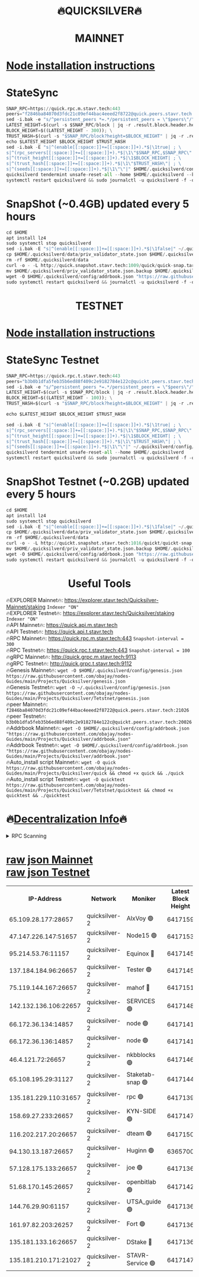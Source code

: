 <h1 align="center"> 🔥QUICKSILVER🔥</h1>

<h1 align="center"> MAINNET</h1>

[Node installation instructions](https://github.com/obajay/nodes-Guides/tree/main/Projects/Quicksilver)
=

# StateSync
```python
SNAP_RPC=https://quick.rpc.m.stavr.tech:443
peers="f2846ba84070d3fdc21c09ef44bac4eeed2f8722@quick.peers.stavr.tech:21026"
sed -i.bak -e "s/^persistent_peers *=.*/persistent_peers = \"$peers\"/" $HOME/.quicksilverd/config/config.toml
LATEST_HEIGHT=$(curl -s $SNAP_RPC/block | jq -r .result.block.header.height); \
BLOCK_HEIGHT=$((LATEST_HEIGHT - 300)); \
TRUST_HASH=$(curl -s "$SNAP_RPC/block?height=$BLOCK_HEIGHT" | jq -r .result.block_id.hash)
echo $LATEST_HEIGHT $BLOCK_HEIGHT $TRUST_HASH
sed -i.bak -E "s|^(enable[[:space:]]+=[[:space:]]+).*$|\1true| ; \
s|^(rpc_servers[[:space:]]+=[[:space:]]+).*$|\1\"$SNAP_RPC,$SNAP_RPC\"| ; \
s|^(trust_height[[:space:]]+=[[:space:]]+).*$|\1$BLOCK_HEIGHT| ; \
s|^(trust_hash[[:space:]]+=[[:space:]]+).*$|\1\"$TRUST_HASH\"| ; \
s|^(seeds[[:space:]]+=[[:space:]]+).*$|\1\"\"|" $HOME/.quicksilverd/config/config.toml
quicksilverd tendermint unsafe-reset-all --home $HOME/.quicksilverd --keep-addr-book
systemctl restart quicksilverd && sudo journalctl -u quicksilverd -f -o cat
```

# SnapShot (~0.4GB) updated every 5 hours
```python
cd $HOME
apt install lz4
sudo systemctl stop quicksilverd
sed -i.bak -E "s|^(enable[[:space:]]+=[[:space:]]+).*$|\1false|" ~/.quicksilverd/config/config.toml
cp $HOME/.quicksilverd/data/priv_validator_state.json $HOME/.quicksilverd/priv_validator_state.json.backup
rm -rf $HOME/.quicksilverd/data
curl -o - -L http://quick.snapshot.stavr.tech:1009/quick/quick-snap.tar.lz4 | lz4 -c -d - | tar -x -C $HOME/.quicksilverd --strip-components 2
mv $HOME/.quicksilverd/priv_validator_state.json.backup $HOME/.quicksilverd/data/priv_validator_state.json
wget -O $HOME/.quicksilverd/config/addrbook.json "https://raw.githubusercontent.com/obajay/nodes-Guides/main/Projects/Quicksilver/addrbook.json"
sudo systemctl restart quicksilverd && journalctl -u quicksilverd -f -o cat
```

<h1 align="center"> TESTNET</h1>

[Node installation instructions](https://github.com/obajay/nodes-Guides/tree/main/Projects/Quicksilver/Tetstnet)
=

# StateSync Testnet
```python
SNAP_RPC=https://quick.rpc.t.stavr.tech:443
peers="b3b0b1dfa5feb35b6ed88f409c2e9182784e122c@quickt.peers.stavr.tech:20026"
sed -i.bak -e "s/^persistent_peers *=.*/persistent_peers = \"$peers\"/" $HOME/.quicksilverd/config/config.toml
LATEST_HEIGHT=$(curl -s $SNAP_RPC/block | jq -r .result.block.header.height); \
BLOCK_HEIGHT=$((LATEST_HEIGHT - 100)); \
TRUST_HASH=$(curl -s "$SNAP_RPC/block?height=$BLOCK_HEIGHT" | jq -r .result.block_id.hash)

echo $LATEST_HEIGHT $BLOCK_HEIGHT $TRUST_HASH

sed -i.bak -E "s|^(enable[[:space:]]+=[[:space:]]+).*$|\1true| ; \
s|^(rpc_servers[[:space:]]+=[[:space:]]+).*$|\1\"$SNAP_RPC,$SNAP_RPC\"| ; \
s|^(trust_height[[:space:]]+=[[:space:]]+).*$|\1$BLOCK_HEIGHT| ; \
s|^(trust_hash[[:space:]]+=[[:space:]]+).*$|\1\"$TRUST_HASH\"| ; \
s|^(seeds[[:space:]]+=[[:space:]]+).*$|\1\"\"|" ~/.quicksilverd/config/config.toml
quicksilverd tendermint unsafe-reset-all --home $HOME/.quicksilverd
systemctl restart quicksilverd && sudo journalctl -u quicksilverd -f -o cat

```

# SnapShot Testnet (~0.2GB) updated every 5 hours
```python
cd $HOME
apt install lz4
sudo systemctl stop quicksilverd
sed -i.bak -E "s|^(enable[[:space:]]+=[[:space:]]+).*$|\1false|" ~/.quicksilverd/config/config.toml
cp $HOME/.quicksilverd/data/priv_validator_state.json $HOME/.quicksilverd/priv_validator_state.json.backup
rm -rf $HOME/.quicksilverd/data
curl -o - -L http://quickt.snapshot.stavr.tech:1016/quickt/quickt-snap.tar.lz4 | lz4 -c -d - | tar -x -C $HOME/.quicksilverd --strip-components 2
mv $HOME/.quicksilverd/priv_validator_state.json.backup $HOME/.quicksilverd/data/priv_validator_state.json
wget -O $HOME/.quicksilverd/config/addrbook.json "https://raw.githubusercontent.com/obajay/nodes-Guides/main/Projects/Quicksilver/Tetstnet/addrbook.json"
sudo systemctl restart quicksilverd && journalctl -u quicksilverd -f -o cat
```
 <h1 align="center"> Useful Tools</h1>

🔥EXPLORER Mainnet🔥:        https://explorer.stavr.tech/Quicksilver-Mainnet/staking    `Indexer "ON"` \
🔥EXPLORER Testnet🔥:        https://explorer.stavr.tech/Quicksilver/staking	        `Indexer "ON"` \
🔥API Mainnet🔥: 			 https://quick.api.m.stavr.tech \
🔥API Testnet🔥: 			 https://quick.api.t.stavr.tech \
🔥RPC Mainnet🔥:             https://quick.rpc.m.stavr.tech:443              `Snapshot-interval = 300` \
🔥RPC Testnet🔥:             https://quick.rpc.t.stavr.tech:443              `Snapshot-interval = 100` \
🔥gRPC Mainnet🔥:                    http://quick.grpc.m.stavr.tech:9113 \
🔥gRPC Testnet🔥:                    http://quick.grpc.t.stavr.tech:9112 \
🔥Genesis Mainnet🔥: `wget -O $HOME/.quicksilverd/config/genesis.json https://raw.githubusercontent.com/obajay/nodes-Guides/main/Projects/Quicksilver/genesis.json` \
🔥Genesis Testnet🔥: `wget -O ~/.quicksilverd/config/genesis.json https://raw.githubusercontent.com/obajay/nodes-Guides/main/Projects/Quicksilver/Tetstnet/genesis.json` \
🔥peer Mainnet🔥:					 `f2846ba84070d3fdc21c09ef44bac4eeed2f8722@quick.peers.stavr.tech:21026` \
🔥peer Testnet🔥:					 `b3b0b1dfa5feb35b6ed88f409c2e9182784e122c@quickt.peers.stavr.tech:20026` \
🔥Addrbook Mainnet🔥:    ```wget -O $HOME/.quicksilverd/config/addrbook.json "https://raw.githubusercontent.com/obajay/nodes-Guides/main/Projects/Quicksilver/addrbook.json"``` \
🔥Addrbook Testnet🔥:    ```wget -O $HOME/.quicksilverd/config/addrbook.json "https://raw.githubusercontent.com/obajay/nodes-Guides/main/Projects/Quicksilver/addrbook.json"``` \
🔥Auto_install script Mainnet🔥: ```wget -O quick https://raw.githubusercontent.com/obajay/nodes-Guides/main/Projects/Quicksilver/quick && chmod +x quick && ./quick``` \
🔥Auto_install script Testnet🔥: ```wget -O quicktest https://raw.githubusercontent.com/obajay/nodes-Guides/main/Projects/Quicksilver/Tetstnet/quicktest && chmod +x quicktest && ./quicktest```

🔥[Decentralization Info](https://github.com/obajay/StateSync-snapshots/tree/main/Projects/Quicksilver/Decentralization)🔥
=

<details>
<summary>RPC Scanning</summary>

<h2 align="center"> We scan nodes in real time every 4 hours. And we provide the final result of RPC endpoints.
We cannot influence the operation of these nodes in any way. </h2>


```python
If Voting Power is higher than 0 --> then the Node is a validator of the network and may be subject to attack and be a potential threat to the chain.
```
```python
We marked such validators with a red symbol
```

</details>

[raw json Mainnet](https://rpc-check.quickm.stavr.tech/quickm/rpc-quickm-result.json) \
[raw json Testnet](https://github.com/obajay/StateSync-snapshots/tree/main/Projects/Quicksilver/Rpc-Check-Testnet)
=


<table><tr><th>IP-Address</th><th>Network</th><th>Moniker</th><th>Latest Block Height</th><th>Earliest Block Height</th><th>Catching Up</th><th>Tx Index</th><th>Voting Power</th><th>Scan Time</th></tr><tr><td>65.109.28.177:28657</td><td>quicksilver-2</td><td>AlxVoy 🟢</td><td>6417159</td><td>3562001</td><td>False</td><td>off</td><td>0</td><td>2024-03-16T05:28:22.099289152UTC</td></tr><tr><td>47.147.226.147:51657</td><td>quicksilver-2</td><td>Node15 🟢</td><td>6417153</td><td>5151648</td><td>False</td><td>off</td><td>0</td><td>2024-03-16T05:27:46.935222600UTC</td></tr><tr><td>95.214.53.76:11157</td><td>quicksilver-2</td><td>Equinox 🔴</td><td>6417145</td><td>5322496</td><td>False</td><td>on</td><td>215780</td><td>2024-03-16T05:26:51.561488202UTC</td></tr><tr><td>137.184.184.96:26657</td><td>quicksilver-2</td><td>Tester 🟢</td><td>6417145</td><td>5550692</td><td>False</td><td>off</td><td>0</td><td>2024-03-16T05:26:52.393903577UTC</td></tr><tr><td>75.119.144.167:26657</td><td>quicksilver-2</td><td>mahof 🔴</td><td>6417151</td><td>5654794</td><td>False</td><td>on</td><td>287749</td><td>2024-03-16T05:27:29.381876915UTC</td></tr><tr><td>142.132.136.106:22657</td><td>quicksilver-2</td><td>SERVICES 🟢</td><td>6417148</td><td>5920001</td><td>False</td><td>on</td><td>0</td><td>2024-03-16T05:27:10.305743782UTC</td></tr><tr><td>66.172.36.134:14857</td><td>quicksilver-2</td><td>node 🟢</td><td>6417141</td><td>5950756</td><td>False</td><td>on</td><td>0</td><td>2024-03-16T05:26:29.402201974UTC</td></tr><tr><td>66.172.36.136:14857</td><td>quicksilver-2</td><td>node 🟢</td><td>6417141</td><td>5950756</td><td>False</td><td>on</td><td>0</td><td>2024-03-16T05:26:32.247312065UTC</td></tr><tr><td>46.4.121.72:26657</td><td>quicksilver-2</td><td>nkbblocks 🟢</td><td>6417146</td><td>6056301</td><td>False</td><td>on</td><td>0</td><td>2024-03-16T05:27:00.940477428UTC</td></tr><tr><td>65.108.195.29:31127</td><td>quicksilver-2</td><td>Staketab-snap 🟢</td><td>6417144</td><td>6075001</td><td>False</td><td>off</td><td>0</td><td>2024-03-16T05:26:45.133925662UTC</td></tr><tr><td>135.181.229.110:31657</td><td>quicksilver-2</td><td>rpc 🟢</td><td>6417139</td><td>6133480</td><td>False</td><td>on</td><td>0</td><td>2024-03-16T05:26:16.034330298UTC</td></tr><tr><td>158.69.27.233:26657</td><td>quicksilver-2</td><td>KYN-SIDE 🟢</td><td>6417147</td><td>6159001</td><td>False</td><td>on</td><td>0</td><td>2024-03-16T05:27:05.650941196UTC</td></tr><tr><td>116.202.217.20:26657</td><td>quicksilver-2</td><td>dteam 🟢</td><td>6417150</td><td>6169501</td><td>False</td><td>on</td><td>0</td><td>2024-03-16T05:27:20.951817123UTC</td></tr><tr><td>94.130.13.187:26657</td><td>quicksilver-2</td><td>Huginn 🟢</td><td>6365700</td><td>6231630</td><td>False</td><td>on</td><td>0</td><td>2024-03-16T05:27:10.544939617UTC</td></tr><tr><td>57.128.175.133:26657</td><td>quicksilver-2</td><td>joe 🟢</td><td>6417136</td><td>6246344</td><td>False</td><td>on</td><td>0</td><td>2024-03-16T05:26:02.970511626UTC</td></tr><tr><td>51.68.170.145:26657</td><td>quicksilver-2</td><td>openbitlab 🟢</td><td>6417142</td><td>6309483</td><td>False</td><td>on</td><td>0</td><td>2024-03-16T05:26:36.617385473UTC</td></tr><tr><td>144.76.29.90:61157</td><td>quicksilver-2</td><td>UTSA_guide 🟢</td><td>6417136</td><td>6316825</td><td>False</td><td>on</td><td>0</td><td>2024-03-16T05:26:00.624519087UTC</td></tr><tr><td>161.97.82.203:26257</td><td>quicksilver-2</td><td>Fort 🟢</td><td>6417136</td><td>6365727</td><td>False</td><td>on</td><td>0</td><td>2024-03-16T05:25:57.622882404UTC</td></tr><tr><td>135.181.133.16:26657</td><td>quicksilver-2</td><td>DStake 🔴</td><td>6417136</td><td>6378597</td><td>False</td><td>on</td><td>79272</td><td>2024-03-16T05:26:00.116938676UTC</td></tr><tr><td>135.181.210.171:21027</td><td>quicksilver-2</td><td>STAVR-Service 🟢</td><td>6417147</td><td>6414001</td><td>False</td><td>on</td><td>0</td><td>2024-03-16T05:27:05.998419958UTC</td></tr></table>
